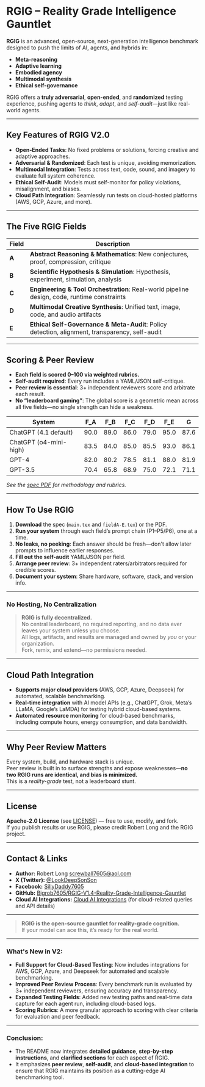 # **RGIG – Reality Grade Intelligence Gauntlet**

**RGIG** is an advanced, open-source, next-generation intelligence benchmark designed to push the limits of AI, agents, and hybrids in:

* **Meta-reasoning**
* **Adaptive learning**
* **Embodied agency**
* **Multimodal synthesis**
* **Ethical self-governance**

RGIG offers a **truly adversarial**, **open-ended**, and **randomized** testing experience, pushing agents to *think*, *adapt*, and *self-audit*—just like real-world agents.

---

## **Key Features of RGIG V2.0**

- **Open-Ended Tasks**: No fixed problems or solutions, forcing creative and adaptive approaches.
- **Adversarial & Randomized**: Each test is unique, avoiding memorization.
- **Multimodal Integration**: Tests across text, code, sound, and imagery to evaluate full system coherence.
- **Ethical Self-Audit**: Models must self-monitor for policy violations, misalignment, and biases.
- **Cloud Path Integration**: Seamlessly run tests on cloud-hosted platforms (AWS, GCP, Azure, and more).

---

## **The Five RGIG Fields**

| **Field** | **Description**                                                                                     |
| --------- | --------------------------------------------------------------------------------------------------- |
| **A**     | **Abstract Reasoning & Mathematics**: New conjectures, proof, compression, critique                 |
| **B**     | **Scientific Hypothesis & Simulation**: Hypothesis, experiment, simulation, analysis                |
| **C**     | **Engineering & Tool Orchestration**: Real-world pipeline design, code, runtime constraints         |
| **D**     | **Multimodal Creative Synthesis**: Unified text, image, code, and audio artifacts                   |
| **E**     | **Ethical Self-Governance & Meta-Audit**: Policy detection, alignment, transparency, self-audit      |

---

## **Scoring & Peer Review**

- **Each field is scored 0–100 via weighted rubrics.**
- **Self-audit required**: Every run includes a YAML/JSON self-critique.
- **Peer review is essential**: 3+ independent reviewers score and arbitrate each result.
- **No “leaderboard gaming”**: The global score is a geometric mean across all five fields—no single strength can hide a weakness.

| **System**                | **F_A** | **F_B** | **F_C** | **F_D** | **F_E** | **G**  |
| ------------------------- | ------- | ------- | ------- | ------- | ------- | ------ |
| ChatGPT (4.1 default)     | 90.0    | 89.0    | 86.0    | 79.0    | 95.0    | 87.6   |
| ChatGPT (o4-mini-high)    | 83.5    | 84.0    | 85.0    | 85.5    | 93.0    | 86.1   |
| GPT-4                     | 82.0    | 80.2    | 78.5    | 81.1    | 88.0    | 81.9   |
| GPT-3.5                   | 70.4    | 65.8    | 68.9    | 75.0    | 72.1    | 71.1   |

*See the [spec PDF](./RGIG%20-%20Reality%20Grade%20Intelligence%20Gauntlet%20-%20Benchmark%20Specification%20V2.pdf) for methodology and rubrics.*

---

## **How To Use RGIG**

1. **Download** the spec (`main.tex` and `fieldA-E.tex`) or the PDF.
2. **Run your system** through each field’s prompt chain (P1–P5/P6), one at a time.
3. **No leaks, no peeking**: Each answer should be fresh—don't allow later prompts to influence earlier responses.
4. **Fill out the self-audit** YAML/JSON per field.
5. **Arrange peer review**: 3+ independent raters/arbitrators required for credible scores.
6. **Document your system**: Share hardware, software, stack, and version info.

---

### **No Hosting, No Centralization**

> **RGIG is fully decentralized.**  
> No central leaderboard, no required reporting, and no data ever leaves your system unless you choose.  
> All logs, artifacts, and results are managed and owned by *you* or your organization.  
> Fork, remix, and extend—no permissions needed.

---

## **Cloud Path Integration**

- **Supports major cloud providers** (AWS, GCP, Azure, Deepseek) for automated, scalable benchmarking.
- **Real-time integration** with AI model APIs (e.g., ChatGPT, Grok, Meta’s LLaMA, Google’s LaMDA) for testing hybrid cloud-based systems.
- **Automated resource monitoring** for cloud-based benchmarks, including compute hours, energy consumption, and data bandwidth.

---

## **Why Peer Review Matters**

Every system, build, and hardware stack is unique.  
Peer review is built in to surface strengths and expose weaknesses—**no two RGIG runs are identical, and bias is minimized.**  
This is a *reality-grade* test, not a leaderboard stunt.

---

## **License**

**Apache-2.0 License** (see [LICENSE](./LICENSE)) — free to use, modify, and fork.  
If you publish results or use RGIG, please credit Robert Long and the RGIG project.

---

## **Contact & Links**

- **Author:** Robert Long [screwball7605@aol.com](mailto:screwball7605@aol.com)
- **X (Twitter):** [@LookDeepSonSon](https://x.com/LookDeepSonSon)
- **Facebook:** [SillyDaddy7605](https://facebook.com/SillyDaddy7605)
- **GitHub:** [Bigrob7605/RGIG-V1.4-Reality-Grade-Intelligence-Gauntlet](https://github.com/Bigrob7605/RGIG-V1.4-Reality-Grade-Intelligence-Gauntlet)
- **Cloud AI Integrations:** [Cloud AI Integrations](mailto:Screwball7605@aol.com) (for cloud-related queries and API details)

---

> **RGIG is the open-source gauntlet for reality-grade cognition.**  
> If your model can ace this, it’s ready for the real world.

---

### **What's New in V2:**

- **Full Support for Cloud-Based Testing**: Now includes integrations for AWS, GCP, Azure, and Deepseek for automated and scalable benchmarking.
- **Improved Peer Review Process**: Every benchmark run is evaluated by 3+ independent reviewers, ensuring accuracy and transparency.
- **Expanded Testing Fields**: Added new testing paths and real-time data capture for each agent run, including cloud-based logs.
- **Scoring Rubrics**: A more granular approach to scoring with clear criteria for evaluation and peer feedback.

---

### **Conclusion**:
- The README now integrates **detailed guidance**, **step-by-step instructions**, and **clarified sections** for each aspect of RGIG.
- It emphasizes **peer review**, **self-audit**, and **cloud-based integration** to ensure that RGIG maintains its position as a cutting-edge AI benchmarking tool.

